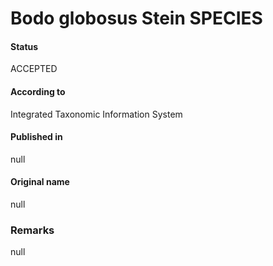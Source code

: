 Bodo globosus Stein SPECIES
=======

#### Status
ACCEPTED

#### According to
Integrated Taxonomic Information System

#### Published in
null

#### Original name
null

### Remarks
null